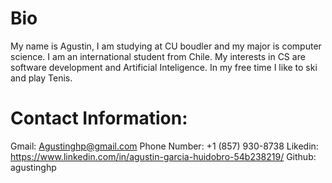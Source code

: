 # Bio
My name is Agustin, I am studying at CU boudler and my major is computer science. I am an international student from Chile.
My interests in CS are software development and Artificial Inteligence. In my free time I like to ski and play Tenis.

# Contact Information:
Gmail: Agustinghp@gmail.com
Phone Number: +1 (857) 930-8738
Likedin: https://www.linkedin.com/in/agustin-garcia-huidobro-54b238219/
Github: agustinghp

